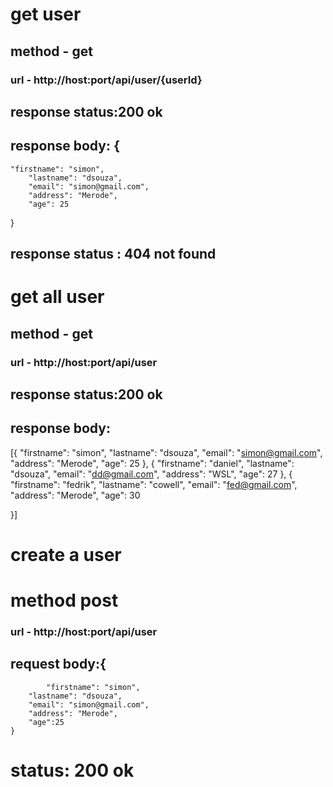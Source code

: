 # get user
## method - get
### url - http://host:port/api/user/{userId}

## response status:200 ok
## response body: {
	"firstname": "simon",
		"lastname": "dsouza",
		"email": "simon@gmail.com",
		"address": "Merode",
		"age": 25
}
## response status : 404 not found


# get all user
## method - get
### url - http://host:port/api/user
## response status:200 ok
## response body:
[{
	"firstname": "simon",
	"lastname": "dsouza",
	"email": "simon@gmail.com",
	"address": "Merode",
	"age": 25
}, 
{
	"firstname": "daniel",
	"lastname": "dsouza",
	"email": "dd@gmail.com",
	"address": "WSL",
	"age": 27
}, {
	"firstname": "fedrik",
	"lastname": "cowell",
	"email": "fed@gmail.com",
	"address": "Merode",
	"age": 30

}]


# create a user
# method post
### url - http://host:port/api/user
## request body:{
	        "firstname": "simon",
		"lastname": "dsouza",
		"email": "simon@gmail.com",
		"address": "Merode",
		"age":25
	}

# status: 200 ok








